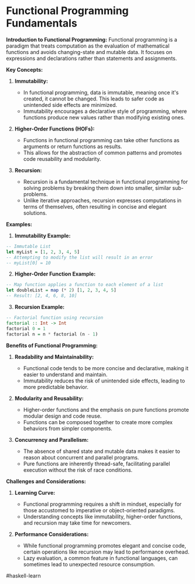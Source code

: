 # Functional Programming Fundamentals

**Introduction to Functional Programming:**
Functional programming is a paradigm that treats computation as the evaluation of mathematical functions and avoids changing-state and mutable data. It focuses on expressions and declarations rather than statements and assignments.

**Key Concepts:**

1. **Immutability:**
   - In functional programming, data is immutable, meaning once it's created, it cannot be changed. This leads to safer code as unintended side effects are minimized.
   - Immutability encourages a declarative style of programming, where functions produce new values rather than modifying existing ones.

2. **Higher-Order Functions (HOFs):**
   - Functions in functional programming can take other functions as arguments or return functions as results.
   - This allows for the abstraction of common patterns and promotes code reusability and modularity.

3. **Recursion:**
   - Recursion is a fundamental technique in functional programming for solving problems by breaking them down into smaller, similar sub-problems.
   - Unlike iterative approaches, recursion expresses computations in terms of themselves, often resulting in concise and elegant solutions.

**Examples:**

1. **Immutability Example:**
```haskell
-- Immutable List
let myList = [1, 2, 3, 4, 5]
-- Attempting to modify the list will result in an error
-- myList[0] = 10
```

2. **Higher-Order Function Example:**
```haskell
-- Map function applies a function to each element of a list
let doubleList = map (* 2) [1, 2, 3, 4, 5]
-- Result: [2, 4, 6, 8, 10]
```

3. **Recursion Example:**
```haskell
-- Factorial function using recursion
factorial :: Int -> Int
factorial 0 = 1
factorial n = n * factorial (n - 1)
```

**Benefits of Functional Programming:**

1. **Readability and Maintainability:**
   - Functional code tends to be more concise and declarative, making it easier to understand and maintain.
   - Immutability reduces the risk of unintended side effects, leading to more predictable behavior.

2. **Modularity and Reusability:**
   - Higher-order functions and the emphasis on pure functions promote modular design and code reuse.
   - Functions can be composed together to create more complex behaviors from simpler components.

3. **Concurrency and Parallelism:**
   - The absence of shared state and mutable data makes it easier to reason about concurrent and parallel programs.
   - Pure functions are inherently thread-safe, facilitating parallel execution without the risk of race conditions.

**Challenges and Considerations:**

1. **Learning Curve:**
   - Functional programming requires a shift in mindset, especially for those accustomed to imperative or object-oriented paradigms.
   - Understanding concepts like immutability, higher-order functions, and recursion may take time for newcomers.

2. **Performance Considerations:**
   - While functional programming promotes elegant and concise code, certain operations like recursion may lead to performance overhead.
   - Lazy evaluation, a common feature in functional languages, can sometimes lead to unexpected resource consumption.

#haskell-learn